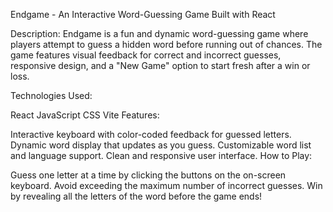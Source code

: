 Endgame - An Interactive Word-Guessing Game Built with React

Description:
Endgame is a fun and dynamic word-guessing game where players attempt to guess a hidden word before running out of chances. The game features visual feedback for correct and incorrect guesses, responsive design, and a "New Game" option to start fresh after a win or loss.

Technologies Used:

React
JavaScript
CSS
Vite
Features:

Interactive keyboard with color-coded feedback for guessed letters.
Dynamic word display that updates as you guess.
Customizable word list and language support.
Clean and responsive user interface.
How to Play:

Guess one letter at a time by clicking the buttons on the on-screen keyboard.
Avoid exceeding the maximum number of incorrect guesses.
Win by revealing all the letters of the word before the game ends!
